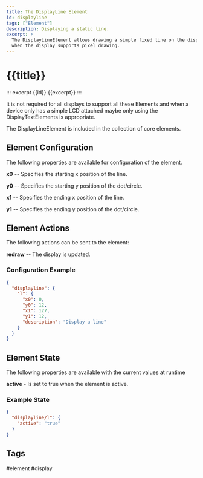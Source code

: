 ```yaml
---
title: The DisplayLine Element
id: displayline
tags: ["Element"]
description: Displaying a static line.
excerpt: >
  The DisplayLineElement allows drawing a simple fixed line on the display
  when the display supports pixel drawing.
---
```


# {{title}}

::: excerpt {{id}}
{{excerpt}}
:::

It is not required for all displays to support all these Elements and when a device only has a simple LCD
attached maybe only using the DisplayTextElements is appropriate.

The DisplayLineElement is included in the collection of core elements.


## Element Configuration

The following properties are available for configuration of the element.

<object data="/element.svg?displayline" type="image/svg+xml"></object>

**x0** -- Specifies the starting x position of the line.                                                          

**y0** -- Specifies the starting y position of the dot/circle.                                                          

**x1** -- Specifies the ending x position of the line.                                                          

**y1** -- Specifies the ending y position of the dot/circle.                                                          

## Element Actions

The following actions can be sent to the element:

**redraw** -- The display is updated.                                                        


### Configuration Example


``` json
{
  "displayline": {
    "l": {
      "x0": 0,
      "y0": 12,
      "x1": 127,
      "y1": 12,
      "description": "Display a line"
    }
  }
}
```

## Element State

The following properties are available with the current values at runtime

**active** - Is set to true when the element is active.


### Example State

``` json
{
  "displayline/l": {
    "active": "true"
  }
}
```


## Tags
#element #display
